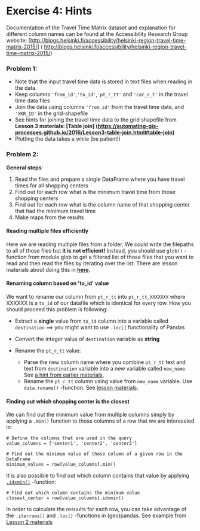 # Exercise 4: Hints

Documentation of the Travel Time Matrix dataset and explanation for different column names can be found at the Accessibility Research Group website: [http://blogs.helsinki.fi/accessibility/helsinki-region-travel-time-matrix-2015/] (
http://blogs.helsinki.fi/accessibility/helsinki-region-travel-time-matrix-2015/)

### Problem 1:
- Note that the input travel time data is stored in text files when reading in the data.
- Keep columns `'from_id'`,`'to_id'`,`'pt_r_tt'` and `'car_r_t'` in the travel time data files
- Join the data using columns `'from_id'` from the travel time data, and `'YKR_ID'` in the grid-shapefile
- See hints for joining the travel time data to the grid shapefile from **Lesson 3 materials: [Table join] (https://automating-gis-processes.github.io/2016/Lesson3-table-join.html#table-join)**
- Plotting the data takes a while (be patient!)

### Problem 2:

**General steps**:

 1. Read the files and prepare a single DataFrame where you have travel times for all shopping centers
 2. Find out for each row what is the minimum travel time from those shopping centers
 3. Find out for each row what is the column name of that shopping center that had the minimum travel time
 4. Make maps from the results

#### Reading multiple files efficiently

Here we are reading multiple files from a folder. We could write the filepaths to all of those files but **it is not efficient!** 
Instead, you should use `glob()` -function from module glob to get a filtered list of those files that you want to read and then read the files by iterating over the list. There are lesson materials about doing this in [**here**](https://github.com/Python-for-geo-people/Lesson-5-Reading-Writing/blob/master/Lesson/reading-multiple-files.md#list-files).

#### Renaming column based on 'to_id' value

We want to rename our column from `pt_r_tt` into `pt_r_tt_XXXXXXX` where XXXXXX is a `to_id` of our datafile which is identical for every row. How you should proceed this problem is following:

 - Extract a **single** value from `to_id` column into a variable called `destination` ==> you might want to use `.loc[]` functionality of Pandas
 - Convert the integer value of `destination` variable as **string**
 - Rename the `pt_r_tt` value:
   
    - Parse the new column name where you combine `pt_r_tt` text and text from `destination` variable into a new variable called `new_name`. See [a hint from earlier materials](https://github.com/Python-for-geo-people/Exercise-3#general-tips).
    - Rename the `pt_r_tt` column using value from `new_name` variable. Use `data.rename()` -function. See [lesson materials](https://automating-gis-processes.github.io/2016/Lesson3-spatial-join.html?highlight=rename#download-and-clean-the-data). 

#### Finding out which shopping center is the closest

We can find out the minimum value from multiple columns simply by applying a `.min()` function to those columns of a row that we are interessted in:

```
# Define the columns that are used in the query
value_columns = ['center1', 'center2', 'center3']

# Find out the minimum value of those column of a given row in the DataFrame
minimum_values = row[value_columns].min()
```

It is also possible to find out which column contains that value by applying [`.idxmin()`](http://pandas.pydata.org/pandas-docs/version/0.18.1/generated/pandas.DataFrame.idxmin.html) -function:

```
# Find out which column contains the minimum value
closest_center = row[value_columns].idxmin()
```

In order to calculate the resuults for each row, you can take advantage of the `.iterrows()` and `.loc()` -functions in (geo)pandas. See example from [Lesson 2 materials](https://automating-gis-processes.github.io/2016/Lesson2-geopandas-basics.html?highlight=loc#geometries-in-geopandas)

